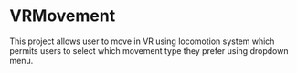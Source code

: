 # VRMovement
This project allows user to move in VR using locomotion system which permits users to select which movement type they prefer using dropdown menu.
